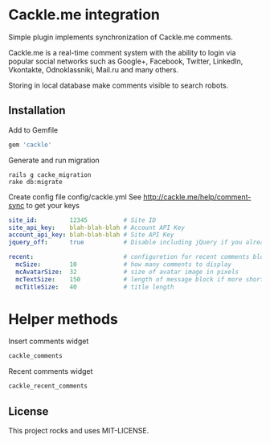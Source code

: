 Cackle.me integration
=====================

Simple plugin implements synchronization of Cackle.me comments.

Cackle.me is a real-time comment system with the ability to login 
via popular social networks such as Google+, Facebook, Twitter, 
LinkedIn, Vkontakte, Odnoklassniki, Mail.ru and many others.

Storing in local database make comments visible to search robots.

Installation
------------

Add to Gemfile 

```ruby
gem 'cackle' 
```

Generate and run migration
```
rails g cacke_migration
rake db:migrate
```
Create config file config/cackle.yml
See http://cackle.me/help/comment-sync to get your keys

```yml
site_id:         12345          # Site ID
site_api_key:    blah-blah-blah # Account API Key
account_api_key: blah-blah-blah # Site API Key
jquery_off:      true           # Disable including jQuery if you already have it loaded

recent:                         # configuretion for recent comments block
  mcSize:        10             # how many comments to display
  mcAvatarSize:  32             # size of avatar image in pixels
  mcTextSize:    150            # length of message block if more shorten with '...'
  mcTitleSize:   40             # title length
```

Helper methods
==============

Insert comments widget
```ruby
cackle_comments 
```
Recent comments widget
```ruby
cackle_recent_comments 
```

License
-------
This project rocks and uses MIT-LICENSE.